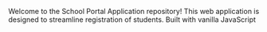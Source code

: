 Welcome to the School Portal Application repository! This web application is designed to streamline registration of students. Built with vanilla JavaScript
